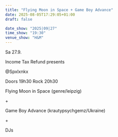 ```yaml
---
title: "Flying Moon in Space + Game Boy Advance"
date: 2025-08-05T17:29:05+01:00
draft: false

date_show: "2025|09|27"
time_show: "19:30"
venue_show: "H&M"
---
```


Sa 27.9.

Income Tax Refund presents

@Spxlxnkx

Doors 19h30
Rock 20h30

Flying Moon in Space (genre/leipzig)

\+

Game Boy Advance (krautypsychgemz/Ukraine)

\+

DJs
